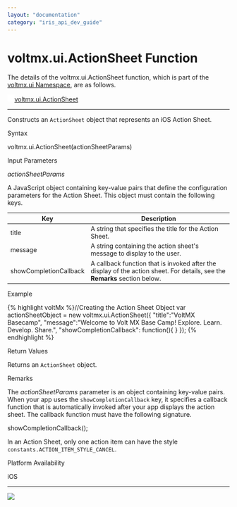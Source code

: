 ```yaml
---
layout: "documentation"
category: "iris_api_dev_guide"
---
```

                             


voltmx.ui.ActionSheet Function
============================

The details of the voltmx.ui.ActionSheet function, which is part of the [voltmx.ui Namespace](voltmx.ui_functions.html), are as follows.

[![Closed](../Skins/Default/Stylesheets/Images/transparent.gif)](javascript:void(0);)[voltmx.ui.ActionSheet](javascript:void(0);) 

* * *

Constructs an `ActionSheet` object that represents an iOS Action Sheet.

Syntax

voltmx.ui.ActionSheet(actionSheetParams)

Input Parameters

_actionSheetParams_

A JavaScript object containing key-value pairs that define the configuration parameters for the Action Sheet. This object must contain the following keys.

| Key | Description |
| --- | --- |
| title | A string that specifies the title for the Action Sheet. |
| message | A string containing the action sheet's message to display to the user. |
| showCompletionCallback | A callback function that is invoked after the display of the action sheet. For details, see the **Remarks** section below. |

Example

{% highlight voltMx %}//Creating the Action Sheet Object
  var actionSheetObject = new voltmx.ui.ActionSheet({
        "title":"VoltMX Basecamp", 
        "message":"Welcome to Volt MX Base Camp! Explore. Learn. Develop. Share.", 
        "showCompletionCallback": function(){
        }
    });
{% endhighlight %}

Return Values

Returns an `ActionSheet` object.

Remarks

The _actionSheetParams_ parameter is an object containing key-value pairs. When your app uses the `showCompletionCallback` key, it specifies a callback function that is automatically invoked after your app displays the action sheet. The callback function must have the following signature.

showCompletionCallback();

In an Action Sheet, only one action item can have the style `constants.ACTION_ITEM_STYLE_CANCEL`.

Platform Availability

iOS

* * *

![](resources/prettify/onload.png)
